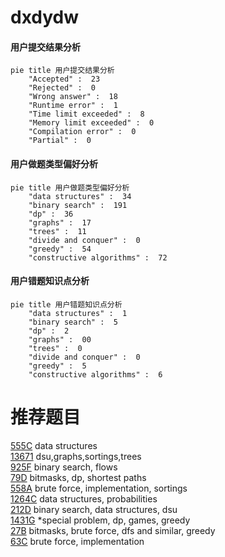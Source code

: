 # dxdydw

<!-- tabs:start -->



#### **用户提交结果分析**

```mermaid
pie title 用户提交结果分析
    "Accepted" :  23
    "Rejected" :  0
    "Wrong answer" :  18
    "Runtime error" :  1
    "Time limit exceeded" :  8
    "Memory limit exceeded" :  0
    "Compilation error" :  0
    "Partial" :  0
```

#### **用户做题类型偏好分析**

```mermaid
pie title 用户做题类型偏好分析
    "data structures" :  34
    "binary search" :  191
    "dp" :  36
    "graphs" :  17
    "trees" :  11
    "divide and conquer" :  0
    "greedy" :  54
    "constructive algorithms" :  72
```
#### **用户错题知识点分析**

```mermaid
pie title 用户错题知识点分析
    "data structures" :  1
    "binary search" :  5
    "dp" :  2
    "graphs" :  00
    "trees" :  0
    "divide and conquer" :  0
    "greedy" :  5
    "constructive algorithms" :  6
```



<!-- tabs:end -->
# 推荐题目
[555C](https://codeforces.com/contest/555/problem/C)		data structures		  
[13671](https://codeforces.com/contest/1367/problem/1)		dsu,graphs,sortings,trees		  
[925F](https://codeforces.com/contest/925/problem/F)		binary search,
                        flows		  
[79D](https://codeforces.com/contest/79/problem/D)		bitmasks,
                        dp,
                        shortest paths		  
[558A](https://codeforces.com/contest/558/problem/A)		brute force,
                        implementation,
                        sortings		  
[1264C](https://codeforces.com/contest/1264/problem/C)		data structures,
                        probabilities		  
[212D](https://codeforces.com/contest/212/problem/D)		binary search,
                        data structures,
                        dsu		  
[1431G](https://codeforces.com/contest/1431/problem/G)		*special problem,
                        dp,
                        games,
                        greedy		  
[27B](https://codeforces.com/contest/27/problem/B)		bitmasks,
                        brute force,
                        dfs and similar,
                        greedy		  
[63C](https://codeforces.com/contest/63/problem/C)		brute force,
                        implementation		  
